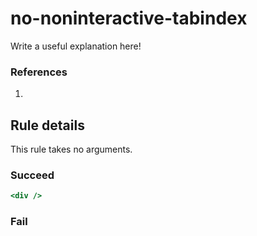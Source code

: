 # no-noninteractive-tabindex

Write a useful explanation here!

### References

  1.

## Rule details

This rule takes no arguments.

### Succeed
```jsx
<div />
```

### Fail
```jsx

```
